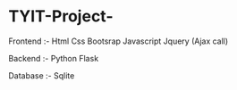 # TYIT-Project-

Frontend :- 
Html
Css
Bootsrap
Javascript
Jquery (Ajax call)

Backend :-
Python Flask

Database :-
Sqlite